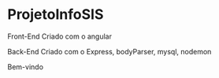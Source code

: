 # ProjetoInfoSIS

Front-End Criado com o angular

Back-End Criado com o Express, bodyParser, mysql, nodemon

Bem-vindo
